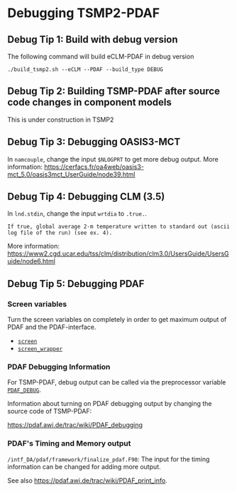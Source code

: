 # Debugging TSMP2-PDAF

## Debug Tip 1: Build with debug version

The following command will build eCLM-PDAF in debug version
``` shell
./build_tsmp2.sh --eCLM --PDAF --build_type DEBUG
```

## Debug Tip 2: Building TSMP-PDAF after source code changes in component models

This is under construction in TSMP2

## Debug Tip 3: Debugging OASIS3-MCT

In `namcouple`, change the input `$NLOGPRT` to get more debug
output. More information:
<https://cerfacs.fr/oa4web/oasis3-mct_5.0/oasis3mct_UserGuide/node39.html>

## Debug Tip 4: Debugging CLM (3.5)

In `lnd.stdin`, change the input `wrtdia` to `.true.`.

```
If true, global average 2-m temperature written to standard out (ascii log file of the run) (see ex. 4). 
```

More information:
<https://www2.cgd.ucar.edu/tss/clm/distribution/clm3.0/UsersGuide/UsersGuide/node6.html>

## Debug Tip 5: Debugging PDAF

### Screen variables

Turn the screen variables on completely in order to get maximum output of PDAF and the PDAF-interface.
- [`screen`](../setup_tsmp/input_cmd.md#screen)
- [`screen_wrapper`](../setup_tsmp/input_enkfpf.md#dascreen_wrapper)

### PDAF Debugging Information

For TSMP-PDAF, debug output can be called via the preprocessor
variable
[`PDAF_DEBUG`](./../build_tsmp/build_preprocessor_variables.md#pdaf_debug).

Information about turning on PDAF debugging output by changing the
source code of TSMP-PDAF:

<https://pdaf.awi.de/trac/wiki/PDAF_debugging>


### PDAF's Timing and Memory output

`/intf_DA/pdaf/framework/finalize_pdaf.F90`: The input for the timing
information can be changed for adding more output.

See also <https://pdaf.awi.de/trac/wiki/PDAF_print_info>.

